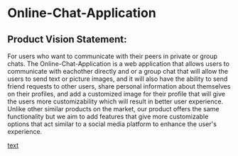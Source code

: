 # Online-Chat-Application

## Product Vision Statement:

For users who want to communicate with their peers in private or group chats. The Online-Chat-Application is a web application that allows users to communicate with eachother directly and or a group chat that will allow the users to send text or picture images, and it will also have the ability to send friend requests to other users, share personal information about themselves on their profiles, and add a customized image for their profile that will give the users more customizability which will result in better user experience. Unlike other similar products on the market, our product offers the same functionality but we aim to add features that give more customizable options that act similar to a social media platform to enhance the user's experience.

[text](./images/images/Flow-Chart.pdf)
